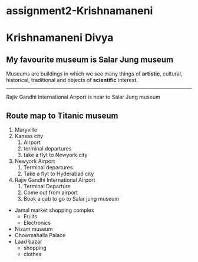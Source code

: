 # assignment2-Krishnamaneni
# Krishnamaneni Divya
## My favourite museum is Salar Jung museum
Museums are buildings in which we see many things of **artistic**, cultural, historical, traditional and objects of **scientific** interest. 
***
Rajiv Gandhi International Airport is near to Salar Jung museum
## Route map to Titanic museum
1. Maryville
2. Kansas city
    1. Airport
    2. terminal departures
    3. take a flyt to Newyork city
3. Newyork Airport
    1. Terminal departures
    2. Take a flyt to Hyderabad city
4. Rajiv Gandhi International Airport
    1. Terminal Departure
    2. Come out from airport
    3. Book a cab to go to Salar jung museum
* Jamal market shopping complex
    * Fruits
    * Electronics
* Nizam museum
* Chowmahalla Palace
* Laad bazar
    * shopping
    * clothes
